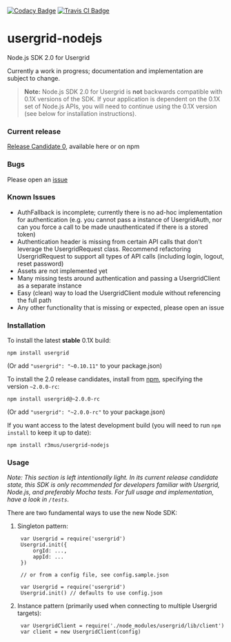 [![Codacy Badge](https://api.codacy.com/project/badge/grade/034bc34302b646bf932c7c0307e0e313)](https://www.codacy.com/app/remus/usergrid-nodejs)
[![Travis CI Badge](https://travis-ci.org/r3mus/usergrid-nodejs.svg?branch=master)](https://travis-ci.org/r3mus/usergrid-nodejs)

# usergrid-nodejs
Node.js SDK 2.0 for Usergrid 

Currently a work in progress; documentation and implementation are subject to change.

> **Note:** Node.js SDK 2.0 for Usergrid is **not** backwards compatible with 0.1X versions of the SDK. If your application is dependent on the 0.1X set of Node.js APIs, you will need to continue using the 0.1X version (see below for installation instructions).

### Current release

[Release Candidate 0](https://github.com/r3mus/usergrid-nodejs/releases), available here or on npm
 
### Bugs

Please open an [issue](https://github.com/r3mus/usergrid-nodejs/issues/new)

### Known Issues

- AuthFallback is incomplete; currently there is no ad-hoc implementation for authentication (e.g. you cannot pass a instance of UsergridAuth, nor can you force a call to be made unauthenticated if there is a stored token)
- Authentication header is missing from certain API calls that don't leverage the UsergridRequest class. Recommend refactoring UsergridRequest to support all types of API calls (including login, logout, reset password)
- Assets are not implemented yet
- Many missing tests around authentication and passing a UsergridClient as a separate instance
- Easy (clean) way to load the UsergridClient module without referencing the full path
- Any other functionality that is missing or expected, please open an issue

### Installation

To install the latest **stable** 0.1X build:

    npm install usergrid

(Or add `"usergrid": "~0.10.11"` to your package.json)

To install the 2.0 release candidates, install from [npm](https://www.npmjs.com/package/usergrid), specifying the version `~2.0.0-rc`:

    npm install usergrid@~2.0.0-rc

(Or add `"usergrid": "~2.0.0-rc"` to your package.json)

If you want access to the latest development build (you will need to run `npm install` to keep it up to date):

    npm install r3mus/usergrid-nodejs

### Usage

_Note: This section is left intentionally light. In its current release candidate state, this SDK is only recommended for developers familiar with Usergrid, Node.js, and preferably Mocha tests. For full usage and implementation, have a look in `/tests`._

There are two fundamental ways to use the new Node SDK:

1. Singleton pattern:

	    var Usergrid = require('usergrid')
	    Usergrid.init({
	        orgId: ...,
	        appId: ...
	    })
	    
	    // or from a config file, see config.sample.json
	    
	    var Usergrid = require('usergrid')
	    Usergrid.init() // defaults to use config.json
    
2. Instance pattern (primarily used when connecting to multiple Usergrid targets):

	    var UsergridClient = require('./node_modules/usergrid/lib/client')
	    var client = new UsergridClient(config)